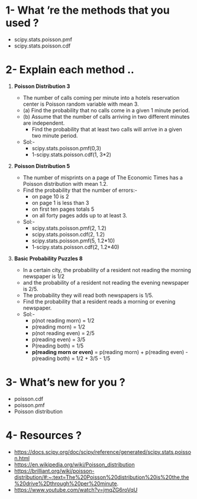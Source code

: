 # 1- What ’re the methods that you used ?
 
   - scipy.stats.poisson.pmf
   - scipy.stats.poisson.cdf

# 2- Explain each method ..

   1. **Poisson Distribution 3**

        - The number of calls coming per minute into a hotels reservation center is Poisson random variable with mean 3.
        - (a) Find the probability that no calls come in a given 1 minute period.
        - (b) Assume that the number of calls arriving in two different minutes are independent.
          - Find the probability that at least two calls will arrive in a given two minute period.
        - Sol:-
          - scipy.stats.poisson.pmf(0,3)
          - 1-scipy.stats.poisson.cdf(1, 3*2)

   2. **Poisson Distribution 5**
 
        - The number of misprints on a page of The Economic Times has a Poisson distribution with mean 1.2.
        - Find the probability that the number of errors:-
          - on page 10 is 2
          - on page 1 is less than 3 
          - on first ten pages totals 5
          - on all forty pages adds up to at least 3. 
        - Sol:-
          - scipy.stats.poisson.pmf(2, 1.2)
          - scipy.stats.poisson.cdf(2, 1.2)
          - scipy.stats.poisson.pmf(5, 1.2*10)
          - 1-scipy.stats.poisson.cdf(2, 1.2*40)

   3. **Basic Probability Puzzles 8**

        - In a certain city, the probability of a resident not reading the morning newspaper is 1/2
        - and the probability of a resident not reading the evening newspaper is 2/5.
        - The probability they will read both newspapers is 1/5.
        - Find the probability that a resident reads a morning or evening newspaper.
        - Sol:-
          - p(not reading morn) = 1/2
          - p(reading morn) = 1/2
          - p(not reading even) = 2/5
          - p(reading even) = 3/5
          - P(reading both) = 1/5
          - **p(reading morn or even)** = p(reading morn) + p(reading even) - p(reading both)
                              = 1/2 + 3/5 - 1/5

# 3- What’s new for you ?

   - poisson.cdf
   - poisson.pmf
   - Poisson distribution

# 4- Resources ? 

   - https://docs.scipy.org/doc/scipy/reference/generated/scipy.stats.poisson.html
   - https://en.wikipedia.org/wiki/Poisson_distribution
   - https://brilliant.org/wiki/poisson-distribution/#:~:text=The%20Poisson%20distribution%20is%20the,the%20drive%2Dthrough%20per%20minute.
   - https://www.youtube.com/watch?v=jmqZG6roVqU

